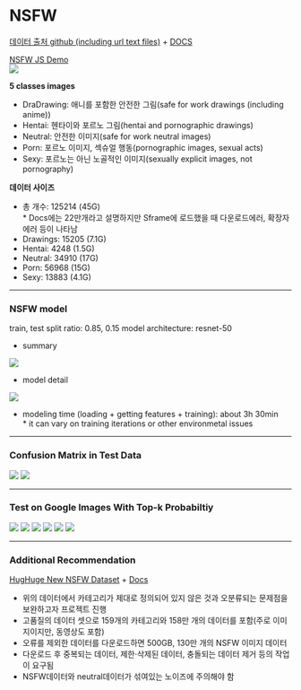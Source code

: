 # NSFW

[데이터 출처 github (including url text files)](https://github.com/alex000kim/nsfw_data_scraper) + [DOCS](https://syncedreview.com/2019/01/15/nsfw-dataset-removes-humans-from-content-review/)

[NSFW JS Demo](https://github.com/infinitered/nsfwjs/tree/ebcd41c46087a3f42c6577f96acc53d7a934b068)<br>
<img src="https://github.com/infinitered/nsfwjs/raw/master/_art/nsfw_demo.gif">

**5 classes images**
- DraDrawing: 애니를 포함한 안전한 그림(safe for work drawings (including anime))
- Hentai: 헨타이와 포르노 그림(hentai and pornographic drawings)
- Neutral: 안전한 이미지(safe for work neutral images)
- Porn: 포르노 이미지, 섹슈얼 행동(pornographic images, sexual acts)
- Sexy: 포르노는 아닌 노골적인 이미지(sexually explicit images, not pornography)


**데이터 사이즈**
- 총 개수: 125214 (45G)<br>
  \* Docs에는 22만개라고 설명하지만 Sframe에 로드했을 때 다운로드에러, 확장자에러 등이 나타남
- Drawings: 15205 (7.1G)
- Hentai: 4248 (1.5G)
- Neutral: 34910 (17G)
- Porn: 56968 (15G)
- Sexy: 13883 (4.1G)

----

### NSFW model

train, test split ratio: 0.85, 0.15
model architecture: resnet-50

- summary

<img src="https://lh3.googleusercontent.com/v4HFcZaN9Z1dX5L4nDSoDC8FNl3iXYJU9kkLPF9GNs8htHgODKYQHM33l_FiG2ItuQRwG95fxueroLoMrE4cJx3wbOzZ1Z4XKXJTl-859YBWtNb6vkyNKuxHmZzSnqBSY7q2NRfw">

- model detail

<img src="https://lh6.googleusercontent.com/W3aCNZ-yMd632cuNJO3Cl28LFp0hnXrrukPSkS59piCSwzt9dTmhSOB5GUZlffl1DeR5Jbj0XcX1P50kTHlbB1mzWstj75_AZEjVawyLyM34mf2pIZmPKGzf6JX9qadWeXz3LMTM">

- modeling time (loading + getting features + training): about 3h 30min<br>
  \* it can vary on training iterations or other environmetal issues

----

### Confusion Matrix in Test Data

<img src="https://lh4.googleusercontent.com/fdU3Gd5cup7WhJGJYRuXiH9m5IzFR-PX1E1MVBHzfVxkxli8WMdvDl7zlPe33Ykco-pbuFJvQVNzhZjUP17vr3ky3HowXs9FNrwM_YHMojbedKBtt8aZmQ4KPqtLJUWlLjqIJ9p7">
<img src="https://lh6.googleusercontent.com/E1WlQQzlHwBYbTMuvaRN9JRRY7qGYCOunE48hkKD_k6jbXxMp6l7hcOrSvQHf-MjJ78JqAcoDoKC-x0A50iUSff2mAt-jRGkoz1IPQAKGbeansYuykWPXqJSavw70vhNsXUn73Wg">

----

### Test on Google Images With Top-k Probabiltiy

<img src="https://lh6.googleusercontent.com/hyltOUX0CE8BBhlAqtbrsomvrLtg4CMXgGM8cJwmVOpB0E3yXEI0CAvH00Goknj1hfa-HBmpNq-r1tSiJg49cYL-xwTt3p8O9IzGpuG5CNGsMaTDNNxiQ-TRS59yRsM2odO7BZFd">
<img src="https://lh3.googleusercontent.com/w6ZE1r5DmJBUtJgm7f5_J_me5FpEvL4dVPTgVJpSCDHiR4U22jXAAcnYddPB_S4Yaik_HNrSir3_t2gxQnKZR0JTheWSBpcXOrlAXq3RS4OlxUoJoV7sdmFO5aLD9kJacbPInNIL">
<img src="https://lh4.googleusercontent.com/vk7vxgAQTerK52RylmYfpc_mkH-zqZUK-Ti0NNOie1xWm7IvrwXL5dMXYvD-tYJot7QpbkehgZjqG9fbZAQnHj1-E0MLPOad6mk8eNXRFFYY3mvNMpgk4fZmuXENJfIrfwjsxi5q">
<img src="https://lh6.googleusercontent.com/HCI0KFKBRZnSTS_K8lmQ6eay_ohCmH9LKIUjoJPe47aexIg9LCm5cTxWMFZRlEg2-Gv8u71_PkZ9bDwW3LXb3FaR-VS1_yk13aVmNVhLb79Rq87qH1KuMfu_m5qltnXjelR5pA7E">
<img src="https://lh4.googleusercontent.com/8ZP5Psl2PCkHW0q8UnqLSRwy5GOWyD2zDS1hWPy5EgePPFhihH0zFt3yb_pDd5F3iB38R7qGNkQ0CMlHV3tsx0iN7SjpFqhjr6pUZ_Bcbyket-UobKp9Kg9Jh86hkm9mfS0TS1tj">
<img src="https://lh4.googleusercontent.com/8bFQamX5xzmmK9yoMkLRVm6JaIpsf8lb1iT70jWM1XlUhhRYZt4E-UntGi1_V07O_DQb6h1boZ6DGav8q3cMmi771vruwtg7WzHQeZQRSXsBSLV17preyGeKFgNKYY-1Gln6ocgt">

----

### Additional Recommendation

[HugHuge New NSFW Dataset](https://github.com/EBazarov/nsfw_data_source_urls) + [Docs](https://medium.com/syncedreview/huge-new-nsfw-dataset-for-content-filtering-c8e6a323d67c)
- 위의 데이터에서 카테고리가 제대로 정의되어 있지 않은 것과 오분류되는 문제점을 보완하고자 프로젝트 진행
- 고품질의 데이터 셋으로 159개의 카테고리와 158만 개의 데이터를 포함(주로 이미지이지만, 동영상도 포함)
- 오류를 제외한 데이터를 다운로드하면 500GB, 130만 개의 NSFW 이미지 데이터
- 다운로드 후 중복되는 데이터, 제한·삭제된 데이터, 충돌되는 데이터 제거 등의 작업이 요구됨
- NSFW데이터와 neutral데이터가 섞여있는 노이즈에 주의해야 함
